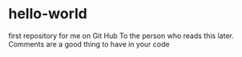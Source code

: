 # hello-world
first repository for me on Git Hub
To the person who reads this later.  
Comments are a good thing to have in your code
